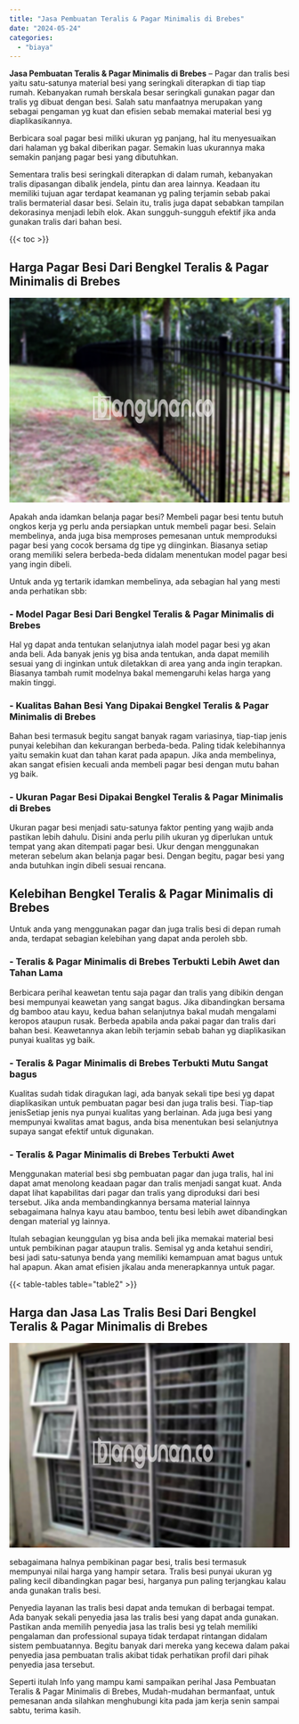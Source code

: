 ```yaml
---
title: "Jasa Pembuatan Teralis & Pagar Minimalis di Brebes"
date: "2024-05-24"
categories: 
  - "biaya"
---
```


**Jasa Pembuatan Teralis & Pagar Minimalis di Brebes** – Pagar dan tralis besi yaitu satu-satunya material besi yang seringkali diterapkan di tiap tiap rumah. Kebanyakan rumah berskala besar seringkali gunakan pagar dan tralis yg dibuat dengan besi. Salah satu manfaatnya merupakan yang sebagai pengaman yg kuat dan efisien sebab memakai material besi yg diaplikasikannya.

Berbicara soal pagar besi miliki ukuran yg panjang, hal itu menyesuaikan dari halaman yg bakal diberikan pagar. Semakin luas ukurannya maka semakin panjang pagar besi yang dibutuhkan.

Sementara tralis besi seringkali diterapkan di dalam rumah, kebanyakan tralis dipasangan dibalik jendela, pintu dan area lainnya. Keadaan itu memiliki tujuan agar terdapat keamanan yg paling terjamin sebab pakai tralis bermaterial dasar besi. Selain itu, tralis juga dapat sebabkan tampilan dekorasinya menjadi lebih elok. Akan sungguh-sungguh efektif jika anda gunakan tralis dari bahan besi.

{{< toc >}}

## Harga Pagar Besi Dari Bengkel Teralis & Pagar Minimalis di Brebes

![Jasa Pembuatan Teralis & Pagar Minimalis di Brebes](/images/pagar-minimalis-murah-57.png)

Apakah anda idamkan belanja pagar besi? Membeli pagar besi tentu butuh ongkos kerja yg perlu anda persiapkan untuk membeli pagar besi. Selain membelinya, anda juga bisa memproses pemesanan untuk memproduksi pagar besi yang cocok bersama dg tipe yg diinginkan. Biasanya setiap orang memiliki selera berbeda-beda didalam menentukan model pagar besi yang ingin dibeli.

Untuk anda yg tertarik idamkan membelinya, ada sebagian hal yang mesti anda perhatikan sbb:
### \- Model Pagar Besi Dari Bengkel Teralis & Pagar Minimalis di Brebes

Hal yg dapat anda tentukan selanjutnya ialah model pagar besi yg akan anda beli. Ada banyak jenis yg bisa anda tentukan, anda dapat memilih sesuai yang di inginkan untuk diletakkan di area yang anda ingin terapkan. Biasanya tambah rumit modelnya bakal memengaruhi kelas harga yang makin tinggi.

### \- Kualitas Bahan Besi Yang Dipakai Bengkel Teralis & Pagar Minimalis di Brebes

Bahan besi termasuk begitu sangat banyak ragam variasinya, tiap-tiap jenis punyai kelebihan dan kekurangan berbeda-beda. Paling tidak kelebihannya yaitu semakin kuat dan tahan karat pada apapun. Jika anda membelinya, akan sangat efisien kecuali anda membeli pagar besi dengan mutu bahan yg baik.

### \- Ukuran Pagar Besi Dipakai Bengkel Teralis & Pagar Minimalis di Brebes

Ukuran pagar besi menjadi satu-satunya faktor penting yang wajib anda pastikan lebih dahulu. Disini anda perlu pilih ukuran yg diperlukan untuk tempat yang akan ditempati pagar besi. Ukur dengan menggunakan meteran sebelum akan belanja pagar besi. Dengan begitu, pagar besi yang anda butuhkan ingin dibeli sesuai rencana.

## Kelebihan Bengkel Teralis & Pagar Minimalis di Brebes

Untuk anda yang menggunakan pagar dan juga tralis besi di depan rumah anda, terdapat sebagian kelebihan yang dapat anda peroleh sbb.

### \- Teralis & Pagar Minimalis di Brebes Terbukti Lebih Awet dan Tahan Lama

Berbicara perihal keawetan tentu saja pagar dan tralis yang dibikin dengan besi mempunyai keawetan yang sangat bagus. Jika dibandingkan bersama dg bamboo atau kayu, kedua bahan selanjutnya bakal mudah mengalami keropos ataupun rusak. Berbeda apabila anda pakai pagar dan tralis dari bahan besi. Keawetannya akan lebih terjamin sebab bahan yg diaplikasikan punyai kualitas yg baik.

### \- Teralis & Pagar Minimalis di Brebes Terbukti Mutu Sangat bagus

Kualitas sudah tidak diragukan lagi, ada banyak sekali tipe besi yg dapat diaplikasikan untuk pembuatan pagar besi dan juga tralis besi. Tiap-tiap jenisSetiap jenis nya punyai kualitas yang berlainan. Ada juga besi yang mempunyai kwalitas amat bagus, anda bisa menentukan besi selanjutnya supaya sangat efektif untuk digunakan.

### \- Teralis & Pagar Minimalis di Brebes Terbukti Awet

Menggunakan material besi sbg pembuatan pagar dan juga tralis, hal ini dapat amat menolong keadaan pagar dan tralis menjadi sangat kuat. Anda dapat lihat kapabilitas dari pagar dan tralis yang diproduksi dari besi tersebut. Jika anda membandingkannya bersama material lainnya sebagaimana halnya kayu atau bamboo, tentu besi lebih awet dibandingkan dengan material yg lainnya.

Itulah sebagian keunggulan yg bisa anda beli jika memakai material besi untuk pembikinan pagar ataupun tralis. Semisal yg anda ketahui sendiri, besi jadi satu-satunya benda yang memiliki kemampuan amat bagus untuk hal apapun. Akan amat efisien jikalau anda menerapkannya untuk pagar.

{{< table-tables table="table2" >}}

## Harga dan Jasa Las Tralis Besi Dari Bengkel Teralis & Pagar Minimalis di Brebes

![Jasa Pembuatan Teralis & Pagar Minimalis di Brebes](/images/teralis-minimalis-murah-22.png)

sebagaimana halnya pembikinan pagar besi, tralis besi termasuk mempunyai nilai harga yang hampir setara. Tralis besi punyai ukuran yg paling kecil dibandingkan pagar besi, harganya pun paling terjangkau kalau anda gunakan tralis besi.

Penyedia layanan las tralis besi dapat anda temukan di berbagai tempat. Ada banyak sekali penyedia jasa las tralis besi yang dapat anda gunakan. Pastikan anda memilih penyedia jasa las tralis besi yg telah memiliki pengalaman dan professional supaya tidak terdapat rintangan didalam sistem pembuatannya. Begitu banyak dari mereka yang kecewa dalam pakai penyedia jasa pembuatan tralis akibat tidak perhatikan profil dari pihak penyedia jasa tersebut.

Seperti itulah Info yang mampu kami sampaikan perihal Jasa Pembuatan Teralis & Pagar Minimalis di Brebes, Mudah-mudahan bermanfaat, untuk pemesanan anda silahkan menghubungi kita pada jam kerja senin sampai sabtu, terima kasih.
